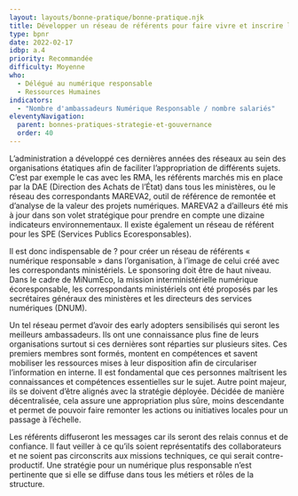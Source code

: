 ```yaml
---
layout: layouts/bonne-pratique/bonne-pratique.njk
title: Développer un réseau de référents pour faire vivre et inscrire la démarche dans la durée 
type: bpnr
date: 2022-02-17
idbp: a.4
priority: Recommandée
difficulty: Moyenne
who:
  - Délégué au numérique responsable 
  - Ressources Humaines 
indicators:
  - "Nombre d'ambassadeurs Numérique Responsable / nombre salariés"
eleventyNavigation:
  parent: bonnes-pratiques-strategie-et-gouvernance
  order: 40
---
```


L’administration a développé ces dernières années des réseaux au sein des organisations étatiques afin de faciliter l’appropriation de différents sujets. C’est par exemple le cas avec les RMA, les référents marchés mis en place par la DAE (Direction des Achats de l’État) dans tous les ministères, ou le réseau des correspondants MAREVA2, outil de référence de remontée et d’analyse de la valeur des projets numériques. MAREVA2 a d’ailleurs été mis à jour dans son volet stratégique pour prendre en compte une dizaine indicateurs environnementaux. Il existe également un réseau de référent pour les SPE (Services Publics Ecoresponsables).

Il est donc indispensable de ? pour créer un réseau de référents « numérique responsable » dans l’organisation, à l’image de celui créé avec les correspondants ministériels. Le sponsoring doit être de haut niveau. Dans le cadre de MiNumEco, la mission interministérielle numérique écoresponsable, les correspondants ministériels ont été proposés par les secrétaires généraux des ministères et les directeurs des services numériques (DNUM).

Un tel réseau permet d’avoir des early adopters sensibilisés qui seront les meilleurs ambassadeurs. Ils ont une connaissance plus fine de leurs organisations surtout si ces dernières sont réparties sur plusieurs sites. Ces premiers membres sont formés, montent en compétences et savent mobiliser les ressources mises à leur disposition afin de circulariser l’information en interne. Il est fondamental que ces personnes maîtrisent les connaissances et compétences essentielles sur le sujet. Autre point majeur, ils se doivent d’être alignés avec la stratégie déployée. Décidée de manière décentralisée, cela assure une appropriation plus sûre, moins descendante et permet de pouvoir faire remonter les actions ou initiatives locales pour un passage à l’échelle.

Les référents diffuseront les messages car ils seront des relais connus et de confiance. Il faut veiller à ce qu’ils soient représentatifs des collaborateurs et ne soient pas circonscrits aux missions techniques, ce qui serait contre-productif. Une stratégie pour un numérique plus responsable n’est pertinente que si elle se diffuse dans tous les métiers et rôles de la structure.
